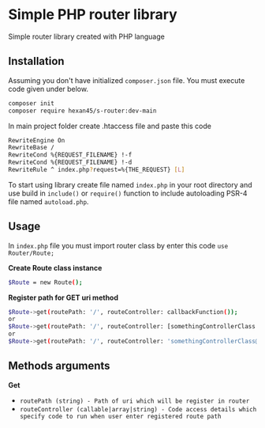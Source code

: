 # Simple PHP router library

Simple router library created with PHP language 

## Installation

Assuming you don't have initialized `composer.json` file. You must execute code given under below.

```sh
composer init
composer require hexan45/s-router:dev-main
```

In main project folder create .htaccess file and paste this code

```sh
RewriteEngine On
RewriteBase /
RewriteCond %{REQUEST_FILENAME} !-f 
RewriteCond %{REQUEST_FILENAME} !-d
RewriteRule ^ index.php?request=%{THE_REQUEST} [L]
```

To start using library create file named `index.php` in your root directory and use build in `include()` or `require()` function to include autoloading PSR-4 file named `autoload.php`.

## Usage

In `index.php` file you must import router class by enter this code `use Router/Route;`

**Create Route class instance**

```sh
$Route = new Route();
```

**Register path for GET uri method**

```sh
$Route->get(routePath: '/', routeController: callbackFunction());
or
$Route->get(routePath: '/', routeController: [somethingControllerClass::class, 'somethingControllerMethod']);
or
$Route->get(routePath: '/', routeController: 'somethingControllerClass@somethingControllerMethod');
```

## Methods arguments

**Get**
- `routePath (string) - Path of uri which will be register in router`
- `routeController (callable|array|string) - Code access details which specify code to run when user enter registered route path`